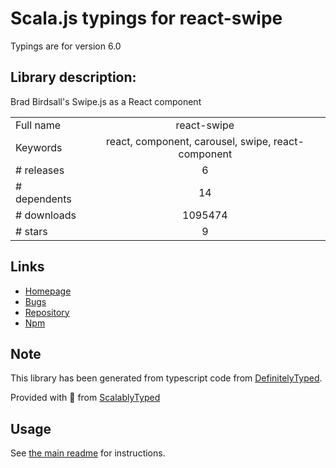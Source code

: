 
# Scala.js typings for react-swipe

Typings are for version 6.0

## Library description:
Brad Birdsall's Swipe.js as a React component

|                    |                 |
| ------------------ | :-------------: |
| Full name          | react-swipe |
| Keywords           | react, component, carousel, swipe, react-component |
| # releases         | 6 |
| # dependents       | 14 |
| # downloads        | 1095474 |
| # stars            | 9 |

## Links
- [Homepage](https://github.com/voronianski/react-swipe)
- [Bugs](https://github.com/voronianski/react-swipe/issues)
- [Repository](https://github.com/voronianski/react-swipe)
- [Npm](https://www.npmjs.com/package/react-swipe)
    


## Note
This library has been generated from typescript code from [DefinitelyTyped](https://definitelytyped.org).

Provided with :purple_heart: from [ScalablyTyped](https://github.com/oyvindberg/ScalablyTyped)

## Usage
See [the main readme](../../readme.md) for instructions.


